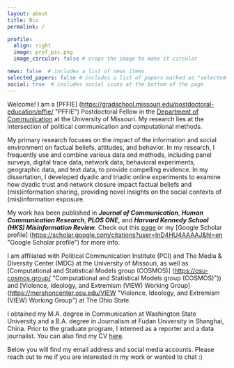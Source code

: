 ```yaml
---
layout: about
title: Bio
permalink: /

profile:
  align: right
  image: prof_pic.png
  image_circular: false # crops the image to make it circular

news: false  # includes a list of news items
selected_papers: false # includes a list of papers marked as "selected={true}"
social: true  # includes social icons at the bottom of the page
---
```




Welcome! I am a [PFFIE] (https://gradschool.missouri.edu/postdoctoral-education/pffie/ "PFFIE") Postdoctoral Fellow in the [Department of Communication](https://communication.missouri.edu/ "Department of Communication") at the University of Missouri. My research lies at the intersection of political communication and computational methods. 

My primary research focuses on the impact of the information and social environment on factual beliefs, attitudes, and behavior. In my research, I frequently use and combine various data and methods, including panel surveys, digital trace data, network data, behavioral experiments, geographic data, and text data, to provide compelling evidence. In my dissertation, I developed dyadic and triadic online experiments to examine how dyadic trust and network closure impact factual beliefs and (mis)information sharing, providing novel insights on the social contexts of (mis)information exposure. 

My work has been published in ***Journal of Communication***, ***Human Communication Research***, ***PLOS ONE***, and ***Harvard Kennedy School (HKS) Misinformation Review***. Check out this [page](https://qinlicomm.github.io/research/ "page") or my [Google Scholar profile] (https://scholar.google.com/citations?user=lnD4HU4AAAAJ&hl=en "Google Scholar profile") for more info.

I am affiliated with Political Communication Institute (PCI) and The Media \& Diversity Center (MDC) at the University of Missouri, as well as [Computational and Statistical Models group (COSMOS)] (https://osu-cosmos.group/ "Computational and Statistical Models group (COSMOS)")) and [Violence, Ideology, and Extremism (VIEW) Working Group] (https://mershoncenter.osu.edu/VIEW "Violence, Ideology, and Extremism (VIEW) Working Group") at The Ohio State.

I obtained my M.A. degree in Communication at Washington State University and a B.A. degree in Journalism at Fudan University in Shanghai, China. Prior to the graduate program, I interned as a reporter and a data journalist. You can also find my CV [here](https://qinlicomm.github.io/assets/pdf/Qin_Li_Public_CV.pdf "here").

Below you will find my email address and social media accounts. Please reach out to me if you are interested in my work or wanted to chat :) 
